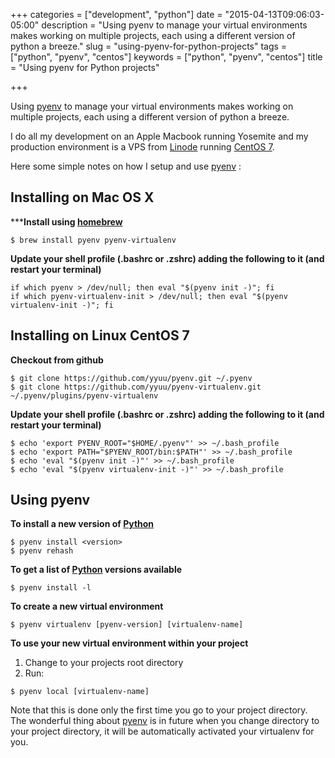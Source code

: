 +++
categories = ["development", "python"]
date = "2015-04-13T09:06:03-05:00"
description = "Using pyenv to manage your virtual environments makes working on multiple projects, each using a different version of python a breeze."
slug = "using-pyenv-for-python-projects"
tags = ["python", "pyenv", "centos"]
keywords = ["python", "pyenv", "centos"]
title = "Using pyenv for Python projects"

+++

Using [pyenv][3] to manage your virtual environments makes working on multiple projects, each using a different version of python a breeze.

I do all my development on an Apple Macbook running Yosemite and my production environment is a VPS from [Linode][1] running [CentOS 7][2].

Here some simple notes on how I setup and use [pyenv][3] :

## Installing on Mac OS X ##

*****Install using [homebrew][5]**

```
$ brew install pyenv pyenv-virtualenv
```

**Update your shell profile (.bashrc or .zshrc) adding the following to it (and restart your terminal)**

```
if which pyenv > /dev/null; then eval "$(pyenv init -)"; fi
if which pyenv-virtualenv-init > /dev/null; then eval "$(pyenv virtualenv-init -)"; fi
```


## Installing on Linux CentOS 7 ##

**Checkout from github**

```
$ git clone https://github.com/yyuu/pyenv.git ~/.pyenv
$ git clone https://github.com/yyuu/pyenv-virtualenv.git ~/.pyenv/plugins/pyenv-virtualenv
```

**Update your shell profile (.bashrc or .zshrc) adding the following to it (and restart your terminal)**

```
$ echo 'export PYENV_ROOT="$HOME/.pyenv"' >> ~/.bash_profile
$ echo 'export PATH="$PYENV_ROOT/bin:$PATH"' >> ~/.bash_profile
$ echo 'eval "$(pyenv init -)"' >> ~/.bash_profile
$ echo 'eval "$(pyenv virtualenv-init -)"' >> ~/.bash_profile
```

## Using pyenv ##

**To install a new version of [Python][6]**

```
$ pyenv install <version>
$ pyenv rehash
```

**To get a list of [Python][6] versions available**

```
$ pyenv install -l
```

**To create a new virtual environment**

```
$ pyenv virtualenv [pyenv-version] [virtualenv-name]
```

**To use your new virtual environment within your project**

1. Change to your projects root directory
1. Run:
```
$ pyenv local [virtualenv-name]
```
Note that this is done only the first time you go to your project directory. The wonderful thing about [pyenv][3] is in future when you change directory to your project directory, it will be automatically activated your virtualenv for you.

[1]: https://www.linode.com
[2]: https://www.centos.org
[3]: https://github.com/yyuu/pyenv
[4]: https://github.com/yyuu/pyenv-virtualenv
[5]: http://brew.sh
[6]: https://www.python.org
